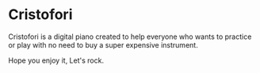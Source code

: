# Cristofori 
Cristofori is a digital piano created to help everyone who wants to practice or play 
with no need to buy a super expensive instrument.

Hope you enjoy it,
Let's rock.
